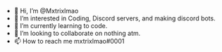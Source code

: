 - 👋 Hi, I’m @Mxtrixlmao
- 👀 I’m interested in Coding, Discord servers, and making discord bots.
- 🌱 I’m currently learning to code.
- 💞️ I’m looking to collaborate on nothing atm.
- 📫 How to reach me mxtrixlmao#0001

<!---
Mxtrixlmao/Mxtrixlmao is a ✨ special ✨ repository because its `README.md` (this file) appears on your GitHub profile.
You can click the Preview link to take a look at your changes.
--->
